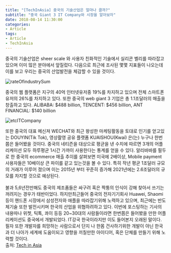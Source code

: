 ```yaml
---
title: "[TechInAsia] 중국의 기술산업은 얼마나 클까?"
subtitle: "중국 Giant 3 IT Company와 시장을 알아보자"
date: 2018-08-14 11:30:00
categories:
- Article
tags:
- Article
- TechInAsia
---
```


중국의 기술산업은 sheer scale 와 사용자 친화적인 기술에서 실리콘 벨리를 따라잡고 있으며 이미 많은 분야에서 앞질렀다. 다음으로 최근에 조사된 몇몇 지표들이 나오는데 이를 보고 우리는 중국의 산업발전을 체감할 수 있을 것이다.

![rateOfindustrySum](https://user-images.githubusercontent.com/33022147/44066826-71ea652a-9fad-11e8-90b8-c2a3f48da614.PNG)

중국의 웹 플랫폼은 지구의 40억 인터넷유저중 19%를 차지하고 있으며 전체 스마트폰 유저의 26%를 차지하고 있다. 또한 중국의 web giant 3 기업은 총 1.1조달러의 매출을 창출하고 있다. ALIBABA: $488 billion, TENCENT: $456 billion, ANT FINANCIAL: $140 billion

![etcITCompany](https://user-images.githubusercontent.com/33022147/44066828-739c720a-9fad-11e8-99c0-f2fd063677bc.PNG)

또한 중국의 대표 메신져 WECHAT와 최근 왕성한 마케팅활동을 토대로 인기를 얻고있는 DOUYIN(Tik Tok), 영상촬영 공유 플랫폼 KUAISHOU(Kwai) 은(는) 누구나 한번쯤은 들어봤을 것이다. 중국의 네티즌을 대상으로 평균을 낸 수치에 따르면 3개의 어플리케이션 모두 하루평균 1시간 가까이 사용한다는 통계를 얻을 수 있다. 알리바바를 필두로 한 중국의 ecommerce 매출 추이를 살펴보면 미국에 2배이상, Mobile payment 사용자들은 10배이상 큰 파이를 같고 있는것을 볼 수 있다. 특히 작년 평균 1조달러 규모의 거래가 이루어 졌으며 이는 2015년 부터 꾸준히 증가해 2021년에는 2.6조달러의 규모를 차지할 것으로 예상된다.
<br/>
<br/>
불과 5,6년전만해도 중국의 제조품들은 싸구려 혹은 짝퉁의 인식이 강해 찾아서 쓰기는 꺼려지는 경우가 태반이었다. 하지만최근들어 중국의 전자기기회사 Huawei, Shaomi 등이 핸드폰 시장에서 삼성전자와 애플을 따라잡기위해 노력하고 있으며, 최근에는 반도체기술 또한 발전시키며 한국의 산업을 위협하려하고 있다. 이번에 포스팅하는 기사의 내용따나 위쳇, 틱톡, 콰이 등등 20~30대의 사람들이라면 한번쯤은 들어봤을 만한 어플리케이션도 중국에서 개발되었다. IT강국 한국이라지만 이도 들어본지 오래된 말이다. 필자 또한 개발자를 희망하는 사람으로서 단지 나 한몸 건사하기위한 개발이 아닌 한국과 더 나아가 세계에 도움이되고 영향을 끼칠만한 아이디어, 혹은 단체를 만들기 위해 노력할 것이다.
<br/>
출처: [Tech in Asia](https://www.techinasia.com/)
